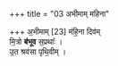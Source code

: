+++
title = "03 अभीमाम् महिना"

+++
अ॒भीमाम् [23]  म॑हि॒ना दिव॑म्  
मि॒त्रो **ब॑भूव** स॒प्रथाः᳚ ।  
उ॒त श्रव॑सा पृथि॒वीम् ।
